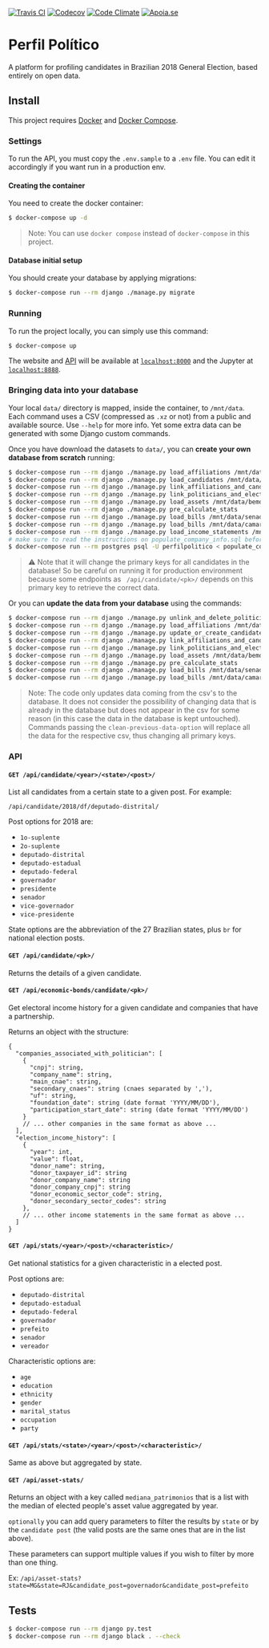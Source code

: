 [![Travis CI](https://img.shields.io/travis/okfn-brasil/perfil-politico.svg)](https://travis-ci.com/okfn-brasil/perfil-politico)
[![Codecov](https://img.shields.io/codecov/c/github/okfn-brasil/perfil-politico.svg)](https://codecov.io/gh/okfn-brasil/perfil-politico)
[![Code Climate](https://img.shields.io/codeclimate/maintainability/okfn-brasil/perfil-politico.svg)](https://codeclimate.com/github/okfn-brasil/perfil-politico)
[![Apoia.se](https://img.shields.io/badge/donate-apoia.se-EB4A3B.svg)](https://apoia.se/serenata)

# Perfil Político

A platform for profiling candidates in Brazilian 2018 General Election, based
entirely on open data.

## Install

This project requires [Docker](https://docs.docker.com/install/) and
[Docker Compose](https://docs.docker.com/compose/install/).

### Settings

To run the API, you must copy the `.env.sample` to a `.env` file. You can edit
it accordingly if you want run in a production env.

#### Creating the container

You need to create the docker container:

```sh
$ docker-compose up -d
```
> Note: You can use `docker compose` instead of `docker-compose` in this project.

#### Database initial setup

You should create your database by applying migrations:

```sh
$ docker-compose run --rm django ./manage.py migrate
```

### Running

To run the project locally, you can simply use this command:

```sh
$ docker-compose up
```

The website and [API](#api) will be available at
[`localhost:8000`](http://localhost:8000) and the Jupyter at
[`localhost:8888`](http://localhost:8888).

### Bringing data into your database

Your local `data/` directory is mapped, inside the container, to `/mnt/data`.
Each command uses a CSV (compressed as `.xz` or not) from a public and
available source. Use `--help` for more info. Yet some extra data can be
generated with some Django custom commands.

Once you have download the datasets to `data/`, you can **create your own database from scratch**
running:

```sh
$ docker-compose run --rm django ./manage.py load_affiliations /mnt/data/filiacao.csv
$ docker-compose run --rm django ./manage.py load_candidates /mnt/data/candidatura.csv
$ docker-compose run --rm django ./manage.py link_affiliations_and_candidates
$ docker-compose run --rm django ./manage.py link_politicians_and_election_results
$ docker-compose run --rm django ./manage.py load_assets /mnt/data/bemdeclarado.csv
$ docker-compose run --rm django ./manage.py pre_calculate_stats
$ docker-compose run --rm django ./manage.py load_bills /mnt/data/senado.csv
$ docker-compose run --rm django ./manage.py load_bills /mnt/data/camara.csv
$ docker-compose run --rm django ./manage.py load_income_statements /mnt/data/receita.csv
# make sure to read the instructions on populate_company_info.sql before running the next command
$ docker-compose run --rm postgres psql -U perfilpolitico < populate_company_info.sql
```
> :warning: Note that it will change the primary keys for all candidates in the database!
> So be careful on running it for production environment because some endpoints as
> ` /api/candidate/<pk>/` depends on this primary key to retrieve the correct data.

Or you can **update the data from your database** using the commands:

```sh
$ docker-compose run --rm django ./manage.py unlink_and_delete_politician_references
$ docker-compose run --rm django ./manage.py load_affiliations /mnt/data/filiacao.csv clean-previous-data
$ docker-compose run --rm django ./manage.py update_or_create_candidates /mnt/data/candidatura.csv
$ docker-compose run --rm django ./manage.py link_affiliations_and_candidates
$ docker-compose run --rm django ./manage.py link_politicians_and_election_results
$ docker-compose run --rm django ./manage.py load_assets /mnt/data/bemdeclarado.csv clean-previous-data
$ docker-compose run --rm django ./manage.py pre_calculate_stats
$ docker-compose run --rm django ./manage.py load_bills /mnt/data/senado.csv clean-previous-data
$ docker-compose run --rm django ./manage.py load_bills /mnt/data/camara.csv
```

> Note: The code only updates data coming from the csv's to the database.
  It does not consider the possibility of changing data that is already in the
  database but does not appear in the csv for some reason (in this case the data
  in the database is kept untouched). Commands passing the `clean-previous-data-option` will
  replace all the data for the respective csv, thus changing all primary keys.

### API

#### `GET /api/candidate/<year>/<state>/<post>/`

List all candidates from a certain state to a given post. For example:

`/api/candidate/2018/df/deputado-distrital/`

Post options for 2018 are:

* `1o-suplente`
* `2o-suplente`
* `deputado-distrital`
* `deputado-estadual`
* `deputado-federal`
* `governador`
* `presidente`
* `senador`
* `vice-governador`
* `vice-presidente`

State options are the abbreviation of the 27 Brazilian states, plus `br` for
national election posts.

#### `GET /api/candidate/<pk>/`

Returns the details of a given candidate.

#### `GET /api/economic-bonds/candidate/<pk>/`

Get electoral income history for a given candidate and companies that have a partnership.

Returns an object with the structure:
```
{
  "companies_associated_with_politician": [
    {
      "cnpj": string,
      "company_name": string,
      "main_cnae": string,
      "secondary_cnaes": string (cnaes separated by ','),
      "uf": string,
      "foundation_date": string (date format 'YYYY/MM/DD'),
      "participation_start_date": string (date format 'YYYY/MM/DD')
    }
    // ... other companies in the same format as above ...
  ],
  "election_income_history": [
    {
      "year": int,
      "value": float,
      "donor_name": string,
      "donor_taxpayer_id": string
      "donor_company_name": string
      "donor_company_cnpj": string
      "donor_economic_sector_code": string,
      "donor_secondary_sector_codes": string
    },
    // ... other income statements in the same format as above ...
  ]
}
```

#### `GET /api/stats/<year>/<post>/<characteristic>/`

Get national statistics for a given characteristic in a elected post.

Post options are:

* `deputado-distrital`
* `deputado-estadual`
* `deputado-federal`
* `governador`
* `prefeito`
* `senador`
* `vereador`

Characteristic options are:

* `age`
* `education`
* `ethnicity`
* `gender`
* `marital_status`
* `occupation`
* `party`

#### `GET /api/stats/<state>/<year>/<post>/<characteristic>/`

Same as above but aggregated by state.

#### `GET /api/asset-stats/`

Returns an object with a key called `mediana_patrimonios` that is a list with
the median of elected people's asset value aggregated by year.

`optionally` you can add query parameters to filter the results by `state` or by
the `candidate post` (the valid posts are the same ones that are in the list above).

These parameters can support multiple values if you wish to filter by more than one thing.

Ex: `/api/asset-stats?state=MG&state=RJ&candidate_post=governador&candidate_post=prefeito`

## Tests

```sh
$ docker-compose run --rm django py.test
$ docker-compose run --rm django black . --check
```
